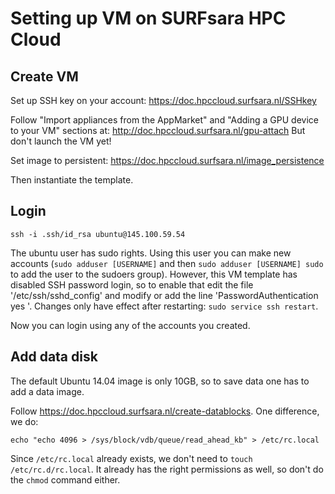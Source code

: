 # Setting up VM on SURFsara HPC Cloud

## Create VM

Set up SSH key on your account:
https://doc.hpccloud.surfsara.nl/SSHkey

Follow "Import appliances from the AppMarket" and "Adding a GPU device to your VM" sections at:
http://doc.hpccloud.surfsara.nl/gpu-attach
But don't launch the VM yet!

Set image to persistent:
https://doc.hpccloud.surfsara.nl/image_persistence

Then instantiate the template.

## Login

    ssh -i .ssh/id_rsa ubuntu@145.100.59.54

The ubuntu user has sudo rights. Using this user you can make new accounts (`sudo adduser [USERNAME]` and then `sudo adduser [USERNAME] sudo` to add the user to the sudoers group). However, this VM template has disabled SSH password login, so to enable that edit the file '/etc/ssh/sshd_config' and modify or add the line 'PasswordAuthentication yes
'. 
Changes only have effect after restarting: `sudo service ssh restart`.

Now you can login using any of the accounts you created.

## Add data disk

The default Ubuntu 14.04 image is only 10GB, so to save data one has to add a data image.

Follow https://doc.hpccloud.surfsara.nl/create-datablocks. One difference, we do:

    echo "echo 4096 > /sys/block/vdb/queue/read_ahead_kb" > /etc/rc.local

Since `/etc/rc.local` already exists, we don't need to `touch /etc/rc.d/rc.local`. It already has the right permissions as well, so don't do the `chmod` command either.
